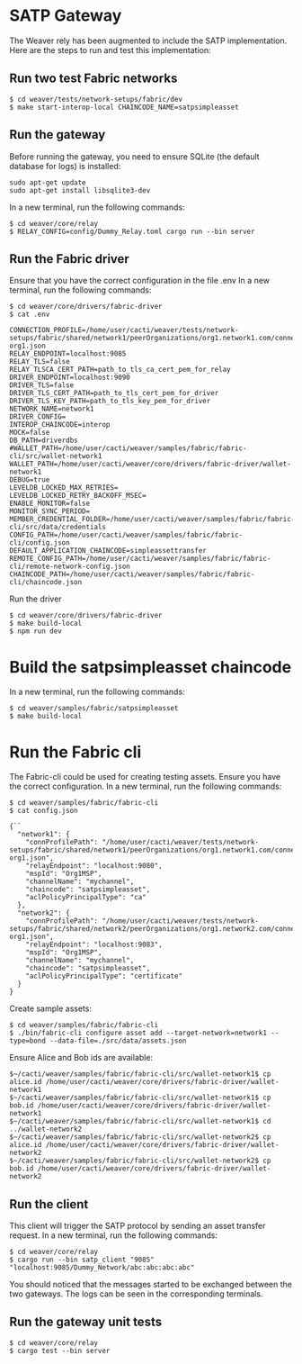 # SATP Gateway

The Weaver rely has been augmented to include the SATP implementation. Here are the steps to run and test this implementation:

## Run two test Fabric networks
```
$ cd weaver/tests/network-setups/fabric/dev
$ make start-interop-local CHAINCODE_NAME=satpsimpleasset
```

## Run the gateway

Before running the gateway, you need to ensure SQLite (the default database for logs) is installed:

```
sudo apt-get update
sudo apt-get install libsqlite3-dev
```

In a new terminal, run the following commands:
```
$ cd weaver/core/relay
$ RELAY_CONFIG=config/Dummy_Relay.toml cargo run --bin server
```

## Run the Fabric driver

Ensure that you have the correct configuration in the file .env
In a new terminal, run the following commands:

```
$ cd weaver/core/drivers/fabric-driver
$ cat .env

CONNECTION_PROFILE=/home/user/cacti/weaver/tests/network-setups/fabric/shared/network1/peerOrganizations/org1.network1.com/connection-org1.json
RELAY_ENDPOINT=localhost:9085
RELAY_TLS=false
RELAY_TLSCA_CERT_PATH=path_to_tls_ca_cert_pem_for_relay
DRIVER_ENDPOINT=localhost:9090
DRIVER_TLS=false
DRIVER_TLS_CERT_PATH=path_to_tls_cert_pem_for_driver
DRIVER_TLS_KEY_PATH=path_to_tls_key_pem_for_driver
NETWORK_NAME=network1
DRIVER_CONFIG=
INTEROP_CHAINCODE=interop
MOCK=false
DB_PATH=driverdbs
#WALLET_PATH=/home/user/cacti/weaver/samples/fabric/fabric-cli/src/wallet-network1
WALLET_PATH=/home/user/cacti/weaver/core/drivers/fabric-driver/wallet-network1
DEBUG=true
LEVELDB_LOCKED_MAX_RETRIES=
LEVELDB_LOCKED_RETRY_BACKOFF_MSEC=
ENABLE_MONITOR=false
MONITOR_SYNC_PERIOD=
MEMBER_CREDENTIAL_FOLDER=/home/user/cacti/weaver/samples/fabric/fabric-cli/src/data/credentials
CONFIG_PATH=/home/user/cacti/weaver/samples/fabric/fabric-cli/config.json
DEFAULT_APPLICATION_CHAINCODE=simpleassettransfer
REMOTE_CONFIG_PATH=/home/user/cacti/weaver/samples/fabric/fabric-cli/remote-network-config.json
CHAINCODE_PATH=/home/user/cacti/weaver/samples/fabric/fabric-cli/chaincode.json

```

Run the driver

```
$ cd weaver/core/drivers/fabric-driver
$ make build-local
$ npm run dev
```

# Build the satpsimpleasset chaincode

In a new terminal, run the following commands:

```
$ cd weaver/samples/fabric/satpsimpleasset
$ make build-local
```

# Run the Fabric cli

The Fabric-cli could be used for creating testing assets. Ensure you have the correct configuration. In a new terminal, run the following commands:

```
$ cd weaver/samples/fabric/fabric-cli
$ cat config.json 

{``
  "network1": {
    "connProfilePath": "/home/user/cacti/weaver/tests/network-setups/fabric/shared/network1/peerOrganizations/org1.network1.com/connection-org1.json",
    "relayEndpoint": "localhost:9080",
    "mspId": "Org1MSP",
    "channelName": "mychannel",
    "chaincode": "satpsimpleasset",
    "aclPolicyPrincipalType": "ca"
  },
  "network2": {
    "connProfilePath": "/home/user/cacti/weaver/tests/network-setups/fabric/shared/network2/peerOrganizations/org1.network2.com/connection-org1.json",
    "relayEndpoint": "localhost:9083",
    "mspId": "Org1MSP",
    "channelName": "mychannel",
    "chaincode": "satpsimpleasset",
    "aclPolicyPrincipalType": "certificate"
  }
}
```

Create sample assets:

```
$ cd weaver/samples/fabric/fabric-cli
$ ./bin/fabric-cli configure asset add --target-network=network1 --type=bond --data-file=./src/data/assets.json

```

Ensure Alice and Bob ids are available:

```
$~/cacti/weaver/samples/fabric/fabric-cli/src/wallet-network1$ cp alice.id /home/user/cacti/weaver/core/drivers/fabric-driver/wallet-network1
$~/cacti/weaver/samples/fabric/fabric-cli/src/wallet-network1$ cp bob.id /home/user/cacti/weaver/core/drivers/fabric-driver/wallet-network1
$~/cacti/weaver/samples/fabric/fabric-cli/src/wallet-network1$ cd ../wallet-network2
$~/cacti/weaver/samples/fabric/fabric-cli/src/wallet-network2$ cp alice.id /home/user/cacti/weaver/core/drivers/fabric-driver/wallet-network2
$~/cacti/weaver/samples/fabric/fabric-cli/src/wallet-network2$ cp bob.id /home/user/cacti/weaver/core/drivers/fabric-driver/wallet-network2

```

## Run the client

This client will trigger the SATP protocol by sending an asset transfer request. In a new terminal, run the following commands:

```
$ cd weaver/core/relay
$ cargo run --bin satp_client "9085" "localhost:9085/Dummy_Network/abc:abc:abc:abc"

```

You should noticed that the messages started to be exchanged between the two gateways. The logs can be seen in the corresponding terminals. 


## Run the gateway unit tests
```
$ cd weaver/core/relay
$ cargo test --bin server 

```